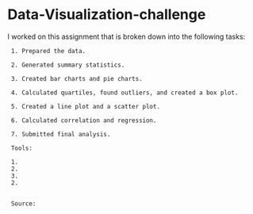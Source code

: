 # Data-Visualization-challenge
 I worked on this assignment that is broken down into the following tasks:

 
     1. Prepared the data.

     2. Generated summary statistics.

     3. Created bar charts and pie charts.
     
     4. Calculated quartiles, found outliers, and created a box plot.
     
     5. Created a line plot and a scatter plot.
     
     6. Calculated correlation and regression.

     7. Submitted final analysis.

     Tools:

     1.
     2.
     3.
     2.

     
     Source:
     
